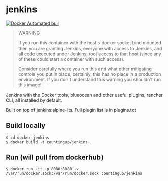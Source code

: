 # jenkins

[![Docker Automated buil](https://img.shields.io/docker/build/countingup/jenkins.svg)](https://hub.docker.com/r/countingup/jenkins/builds/)

> WARNING
>
> If you run this container with the host's docker socket bind mounted then you are granting Jenkins, everyone with access to Jenkins, and all code executed under Jenkins, root access to that host (since any of these could start a container with such access).
>
> Consider carefully where you run this and what other mitigating controls you put in place, certainly, this has no place in a production environment. If you don't understand this warning you shouldn't run this image!

Jenkins with the Docker tools, blueocean and other useful plugins, rancher CLI, all installed by default.

Built on top of jenkins:alpine-lts. Full plugin list is in plugins.txt

## Build locally

```
$ cd docker-jenkins
$ docker build -t countingup/jenkins .
```

## Run (will pull from dockerhub)

```
$ docker run -it -p 8080:8080 -v /var/run/docker.sock:/var/run/docker.sock countingup/jenkins
```
